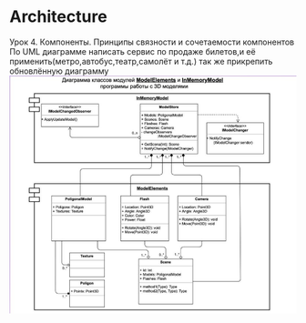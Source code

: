 # Architecture
Урок 4. Компоненты. Принципы связности и сочетаемости компонентов
По UML диаграмме написать сервис по продаже билетов,и её применить(метро,автобус,театр,самолёт и т.д.) так же прикрепить обновлённую диаграмму
![HW.JPG](HW.JPG)
